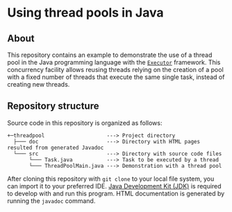 # Using thread pools in Java #

## About
This repository contains an example to demonstrate the use of a thread pool in the Java programming language with the [`Executor`](https://docs.oracle.com/en/java/javase/19/docs/api/java.base/java/util/concurrent/Executor.html) framework. This concurrency facility allows reusing threads relying on the creation of a pool with a fixed number of threads that execute the same single task, instead of creating new threads.
 
## Repository structure
Source code in this repository is organized as follows:

```
+─threadpool                    ---> Project directory
  ├─── doc                      ---> Directory with HTML pages resulted from generated Javadoc
  └─── src                      ---> Directory with source code files
       └─── Task.java           ---> Task to be executed by a thread
       └─── ThreadPoolMain.java ---> Demonstration with a thread pool
```

After cloning this repository with `git clone` to your local file system, you can import it to your preferred IDE.
[Java Development Kit (JDK)](https://www.oracle.com/java/technologies/downloads/) is required to develop with and run 
this program. HTML documentation is generated by running the `javadoc` command.
